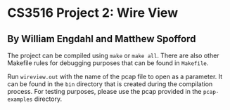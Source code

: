 # CS3516 Project 2: Wire View

## By William Engdahl and Matthew Spofford

The project can be compiled using `make` or `make all`. There are also other Makefile rules for debugging purposes that can be found in `Makefile`.

Run `wireview.out` with the name of the pcap file to open as a parameter. It can be found in the `bin` directory that is created during the compilation process. For testing purposes, please use the pcap provided in the `pcap-examples` directory.